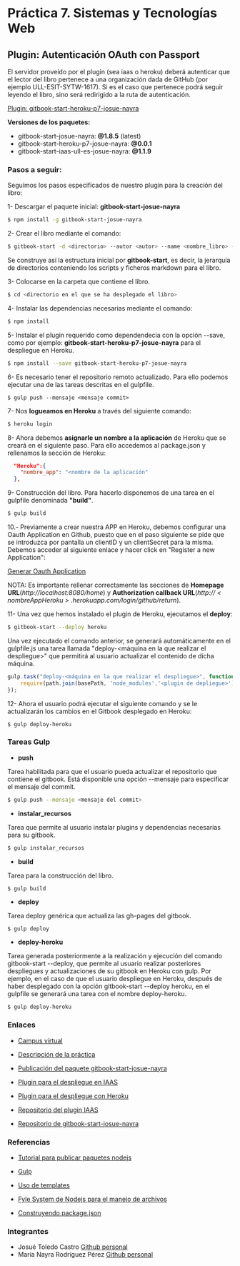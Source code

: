 # Práctica 7. Sistemas y Tecnologías Web

## Plugin: Autenticación OAuth con Passport

El servidor proveído por el plugin (sea iaas o heroku) deberá autenticar que el lector del libro pertenece a una organización dada de GitHub (por ejemplo ULL-ESIT-SYTW-1617).
Si es el caso que pertenece podrá seguir leyendo el libro, sino será redirigido a la ruta de autenticación.


[Plugin: gitbook-start-heroku-p7-josue-nayra](https://github.com/ULL-ESIT-SYTW-1617/gitbook-start-heroku-josue-nayra)

**Versiones de los paquetes:**

* gitbook-start-josue-nayra: **@1.8.5** (latest)
* gitbook-start-heroku-p7-josue-nayra: **@0.0.1**
* gitbook-start-iaas-ull-es-josue-nayra: **@1.1.9**


### Pasos a seguir:

Seguimos los pasos especificados de nuestro plugin para la creación del libro:

1- Descargar el paquete inicial: **gitbook-start-josue-nayra**

```bash
$ npm install -g gitbook-start-josue-nayra
```

2- Crear el libro mediante el comando:

```bash
$ gitbook-start -d <directorio> --autor <autor> --name <nombre_libro> --url <url_repo>
```

Se construye así la estructura inicial por **gitbook-start**, es decir, la jerarquía de directorios conteniendo los scripts y ficheros markdown para el libro.


3- Colocarse en la carpeta que contiene el libro.

```bash
$ cd <directorio en el que se ha desplegado el libro>
```


4- Instalar las dependencias necesarias mediante el comando:

```bash
$ npm install
```


5- Instalar el plugin requerido como dependendecia con la opción --save, como por ejemplo: **gitbook-start-heroku-p7-josue-nayra** para el despliegue en Heroku.

```bash
$ npm install --save gitbook-start-heroku-p7-josue-nayra
```


6- Es necesario tener el repositorio remoto actualizado. Para ello podemos ejecutar una de las tareas descritas en el gulpfile.

```
$ gulp push --mensaje <mensaje commit>
```


7- Nos **logueamos en Heroku** a través del siguiente comando:

```bash
$ heroku login
```


8- Ahora debemos **asignarle un nombre a la aplicación** de Heroku que se creará en el siguiente paso. Para ello accedemos al package.json y rellenamos la sección de Heroku:

```json
  "Heroku":{
    "nombre_app": "<nombre de la aplicación"
  },
```


9- Construcción del libro. Para hacerlo disponemos de una tarea en el gulpfile denominada **"build"**.

```bash
$ gulp build
```

10.- Previamente a crear nuestra APP en Heroku, debemos configurar una Oauth Application en Github, puesto que en el paso siguiente se pide que se introduzca por pantalla un clientID y un clientSecret para la misma. Debemos acceder al siguiente enlace y hacer click en "Register a new Application":

  [Generar Oauth Application](https://github.com/settings/developers)

NOTA: Es importante rellenar correctamente las secciones de **Homepage URL**(*http://localhost:8080/home*) y **Authorization callback URL**(*http:// < nombreAppHeroku > .herokuapp.com/login/github/return*).

11- Una vez que hemos instalado el plugin de Heroku,  ejecutamos el **deploy**:

```bash
$ gitbook-start --deploy heroku  
```

Una vez ejecutado el comando anterior, se generará automáticamente en el gulpfile.js una tarea llamada
"deploy-<máquina en la que realizar el despliegue>" que permitirá al usuario actualizar el contenido de dicha máquina.

```javascript
gulp.task("deploy-<máquina en la que realizar el despliegue>", function(){
    require(path.join(basePath, 'node_modules','<plugin de depliegue>')).deploy(...);
});
```


12- Ahora el usuario podrá ejecutar el siguiente comando y se le actualizarán los cambios en el Gitbook desplegado en Heroku:

```
$ gulp deploy-heroku
```


### Tareas Gulp


* **push**

Tarea habilitada para que el usuario pueda actualizar el repositorio que contiene el gitbook. Está disponible una opción --mensaje para especificar el mensaje del commit.

```bash
$ gulp push --mensaje <mensaje del commit>
```

* **instalar_recursos**

Tarea que permite al usuario instalar plugins y dependencias necesarias para su gitbook.

```bash
$ gulp instalar_recursos
```

* **build**

Tarea para la construcción del libro.

```bash
$ gulp build
```


* **deploy**

Tarea deploy genérica que actualiza las gh-pages del gitbook.
```
$ gulp deploy
```

* **deploy-heroku**

Tarea generada posteriormente a la realización y ejecución del comando gitbook-start --deploy, que permite al usuario realizar posteriores despliegues y actualizaciones de su gitbook en Heroku con gulp.
Por ejemplo, en el caso de que el usuario despliegue en Heroku, después de haber desplegado con la opción gitbook-start --deploy heroku, en el gulpfile se generará una tarea
con el nombre deploy-heroku.

```
$ gulp deploy-heroku
```


### Enlaces

- [Campus virtual](https://campusvirtual.ull.es/1617/course/view.php?id=1175)

- [Descripción de la práctica](https://casianorodriguezleon.gitbooks.io/ull-esit-1617/content/practicas/practicapassport.html)

- [Publicación del paquete gitbook-start-josue-nayra](https://www.npmjs.com/package/gitbook-start-josue-nayra)

- [Plugin para el despliegue en IAAS](https://www.npmjs.com/package/gitbook-start-iaas-ull-es-josue-nayra)

- [Plugin para el despliegue con Heroku](https://www.npmjs.com/package/gitbook-start-heroku-p7-josue-nayra)

- [Repositorio del plugin IAAS](https://github.com/ULL-ESIT-SYTW-1617/gitbook-start-iaas-ull-es-josue-nayra)

- [Repositorio de gitbook-start-josue-nayra](https://github.com/ULL-ESIT-SYTW-1617/crear-repositorio-en-github-josue-nayra.git)



### Referencias

- [Tutorial para publicar paquetes nodejs](https://casianorodriguezleon.gitbooks.io/ull-esit-1617/content/apuntes/nodejspackages.html)

- [Gulp](https://casianorodriguezleon.gitbooks.io/ull-esit-1617/content/apuntes/gulp/)

- [Uso de templates](https://www.npmjs.com/package/ejs)

- [Fyle System de Nodejs para el manejo de archivos](https://casianorodriguezleon.gitbooks.io/ull-esit-1617/content/apuntes/fs.html)

- [Construyendo package.json](https://docs.npmjs.com/files/package.json)



### Integrantes

- Josué Toledo Castro
    [Github personal](www.github.com/JosueTC94)
- María Nayra Rodríguez Pérez
    [Github personal](www.github.com/alu0100406122)
